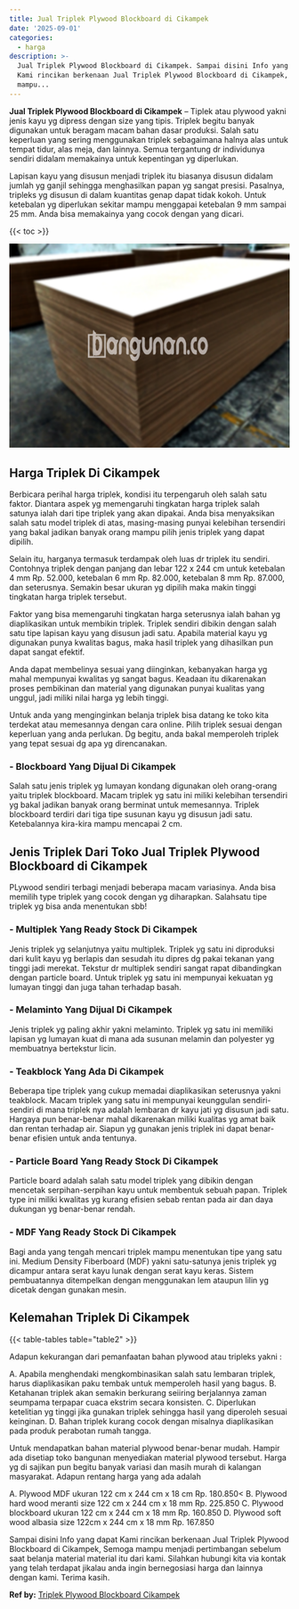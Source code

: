 ```yaml
---
title: Jual Triplek Plywood Blockboard di Cikampek
date: '2025-09-01'
categories:
  - harga
description: >-
  Jual Triplek Plywood Blockboard di Cikampek. Sampai disini Info yang dapat
  Kami rincikan berkenaan Jual Triplek Plywood Blockboard di Cikampek, Semoga
  mampu...
---
```


**Jual Triplek Plywood Blockboard di Cikampek** – Tiplek atau plywood yakni jenis kayu yg dipress dengan size yang tipis. Triplek begitu banyak digunakan untuk beragam macam bahan dasar produksi. Salah satu keperluan yang sering menggunakan triplek sebagaimana halnya alas untuk tempat tidur, alas meja, dan lainnya. Semua tergantung dr individunya sendiri didalam memakainya untuk kepentingan yg diperlukan.

Lapisan kayu yang disusun menjadi triplek itu biasanya disusun didalam jumlah yg ganjil sehingga menghasilkan papan yg sangat presisi. Pasalnya, tripleks yg disusun di dalam kuantitas genap dapat tidak kokoh. Untuk ketebalan yg diperlukan sekitar mampu menggapai ketebalan 9 mm sampai 25 mm. Anda bisa memakainya yang cocok dengan yang dicari.

{{< toc >}}

![Jual Triplek Plywood Blockboard di Cikampek](/images/jual-triplek-murah-41.png)

## Harga Triplek Di Cikampek

Berbicara perihal harga triplek, kondisi itu terpengaruh oleh salah satu faktor. Diantara aspek yg memengaruhi tingkatan harga triplek salah satunya ialah dari tipe triplek yang akan dipakai. Anda bisa menyaksikan salah satu model triplek di atas, masing-masing punyai kelebihan tersendiri yang bakal jadikan banyak orang mampu pilih jenis triplek yang dapat dipilih.

Selain itu, harganya termasuk terdampak oleh luas dr triplek itu sendiri. Contohnya triplek dengan panjang dan lebar 122 x 244 cm untuk ketebalan 4 mm Rp. 52.000, ketebalan 6 mm Rp. 82.000, ketebalan 8 mm Rp. 87.000, dan seterusnya. Semakin besar ukuran yg dipilih maka makin tinggi tingkatan harga triplek tersebut.

Faktor yang bisa memengaruhi tingkatan harga seterusnya ialah bahan yg diaplikasikan untuk membikin triplek. Triplek sendiri dibikin dengan salah satu tipe lapisan kayu yang disusun jadi satu. Apabila material kayu yg digunakan punya kwalitas bagus, maka hasil triplek yang dihasilkan pun dapat sangat efektif.

Anda dapat membelinya sesuai yang diinginkan, kebanyakan harga yg mahal mempunyai kwalitas yg sangat bagus. Keadaan itu dikarenakan proses pembikinan dan material yang digunakan punyai kualitas yang unggul, jadi miliki nilai harga yg lebih tinggi.

Untuk anda yang menginginkan belanja triplek bisa datang ke toko kita terdekat atau memesannya dengan cara online. Pilih triplek sesuai dengan keperluan yang anda perlukan. Dg begitu, anda bakal memperoleh triplek yang tepat sesuai dg apa yg direncanakan.

### \- Blockboard Yang Dijual Di Cikampek

Salah satu jenis triplek yg lumayan kondang digunakan oleh orang-orang yaitu triplek blockboard. Macam triplek yg satu ini miliki kelebihan tersendiri yg bakal jadikan banyak orang berminat untuk memesannya. Triplek blockboard terdiri dari tiga tipe susunan kayu yg disusun jadi satu. Ketebalannya kira-kira mampu mencapai 2 cm.

## Jenis Triplek Dari Toko Jual Triplek Plywood Blockboard di Cikampek

PLywood sendiri terbagi menjadi beberapa macam variasinya. Anda bisa memilih type triplek yang cocok dengan yg diharapkan. Salahsatu tipe triplek yg bisa anda menentukan sbb!

### \- Multiplek Yang Ready Stock Di Cikampek

Jenis triplek yg selanjutnya yaitu multiplek. Triplek yg satu ini diproduksi dari kulit kayu yg berlapis dan sesudah itu dipres dg pakai tekanan yang tinggi jadi merekat. Tekstur dr multiplek sendiri sangat rapat dibandingkan dengan particle board. Untuk triplek yg satu ini mempunyai kekuatan yg lumayan tinggi dan juga tahan terhadap basah.

### \- Melaminto Yang Dijual Di Cikampek

Jenis triplek yg paling akhir yakni melaminto. Triplek yg satu ini memiliki lapisan yg lumayan kuat di mana ada susunan melamin dan polyester yg membuatnya bertekstur licin.

### \- Teakblock Yang Ada Di Cikampek

Beberapa tipe triplek yang cukup memadai diaplikasikan seterusnya yakni teakblock. Macam triplek yang satu ini mempunyai keunggulan sendiri-sendiri di mana triplek nya adalah lembaran dr kayu jati yg disusun jadi satu. Hargaya pun benar-benar mahal dikarenakan miliki kualitas yg amat baik dan rentan terhadap air. Siapun yg gunakan jenis triplek ini dapat benar-benar efisien untuk anda tentunya.

### \- Particle Board Yang Ready Stock Di Cikampek

Particle board adalah salah satu model triplek yang dibikin dengan mencetak serpihan-serpihan kayu untuk membentuk sebuah papan. Triplek type ini miliki kwalitas yg kurang efisien sebab rentan pada air dan daya dukungan yg benar-benar rendah.

### \- MDF Yang Ready Stock Di Cikampek

Bagi anda yang tengah mencari triplek mampu menentukan tipe yang satu ini. Medium Density Fiberboard (MDF) yakni satu-satunya jenis triplek yg dicampur antara serat kayu lunak dengan serat kayu keras. Sistem pembuatannya ditempelkan dengan menggunakan lem ataupun lilin yg dicetak dengan gunakan mesin.

## Kelemahan Triplek Di Cikampek

{{< table-tables table="table2" >}}

Adapun kekurangan dari pemanfaatan bahan plywood atau tripleks yakni :

A. Apabila menghendaki mengkombinasikan salah satu lembaran triplek, harus diaplikasikan paku tembak untuk memperoleh hasil yang bagus. B. Ketahanan triplek akan semakin berkurang seiiring berjalannya zaman seumpama terpapar cuaca ekstrim secara konsisten. C. Diperlukan ketelitian yg tinggi jika gunakan triplek sehingga hasil yang diperoleh sesuai keinginan. D. Bahan triplek kurang cocok dengan misalnya diaplikasikan pada produk perabotan rumah tangga.

Untuk mendapatkan bahan material plywood benar-benar mudah. Hampir ada disetiap toko bangunan menyediakan material plywood tersebut. Harga yg di sajikan pun begitu banyak variasi dan masih murah di kalangan masyarakat. Adapun rentang harga yang ada adalah

A. Plywood MDF ukuran 122 cm x 244 cm x 18 cm Rp. 180.850< B. Plywood hard wood meranti size 122 cm x 244 cm x 18 mm Rp. 225.850 C. Plywood blockboard ukuran 122 cm x 244 cm x 18 mm Rp. 160.850 D. Plywood soft wood albasia size 122cm x 244 cm x 18 mm Rp. 167.850

Sampai disini Info yang dapat Kami rincikan berkenaan Jual Triplek Plywood Blockboard di Cikampek, Semoga mampu menjadi pertimbangan sebelum saat belanja material material itu dari kami. Silahkan hubungi kita via kontak yang telah terdapat jikalau anda ingin bernegosiasi harga dan lainnya dengan kami. Terima kasih.

**Ref by:** [Triplek Plywood Blockboard Cikampek](https://id.wikipedia.org/wiki/Triplek)
